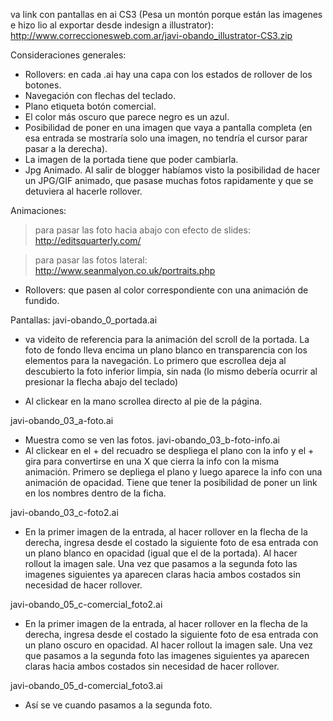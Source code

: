 va link con pantallas en ai CS3 (Pesa un montón porque están las imagenes e hizo lio al exportar desde indesign a illustrator):
http://www.correccionesweb.com.ar/javi-obando_illustrator-CS3.zip

Consideraciones generales:
- Rollovers: en cada .ai hay una capa con los estados de rollover de los botones.
- Navegación con flechas del teclado.
- Plano etiqueta botón comercial.
- El color más oscuro que parece negro es un azul.
- Posibilidad de poner en una imagen que vaya a pantalla completa 
(en esa entrada se mostraría solo una imagen, no tendría el cursor parar pasar a la derecha).
- La imagen de la portada tiene que poder cambiarla.
- Jpg Animado. Al salir de blogger habíamos visto la posibilidad de 
hacer un JPG/GIF animado, que pasase muchas fotos rapidamente y que se detuviera al hacerle rollover.

Animaciones:
> para pasar las foto hacia abajo con efecto de slides: 
http://editsquarterly.com/

> para pasar las fotos lateral:
http://www.seanmalyon.co.uk/portraits.php

- Rollovers: que pasen al color correspondiente con una animación de fundido.

Pantallas:
javi-obando_0_portada.ai
- va videito de referencia para la animación del scroll de la portada.
 La foto de fondo lleva encima un plano blanco en transparencia con 
 los elementos para la navegación. Lo primero que escrollea deja al descubierto 
 la foto inferior limpia, sin nada 
 (lo mismo debería ocurrir al presionar la flecha abajo del teclado)

- Al clickear en la mano scrollea directo al pie de la página.

javi-obando_03_a-foto.ai
- Muestra como se ven las fotos.
javi-obando_03_b-foto-info.ai
- Al clickear en el + del recuadro se despliega el plano con la info 
y el + gira para convertirse en una X que cierra la info con la misma animación.
 Primero se depliega el plano y luego aparece la info con una animación de opacidad. 
 Tiene que tener la posibilidad de poner un link en los nombres dentro de la ficha.

javi-obando_03_c-foto2.ai
- En la primer imagen de la entrada, al hacer rollover en la flecha de la derecha,
 ingresa desde el costado la siguiente foto de esa entrada con un plano blanco en opacidad
  (igual que el de la portada). Al hacer rollout la imagen sale. 
  Una vez que pasamos a la segunda foto las imagenes siguientes ya aparecen 
  claras hacia ambos costados sin necesidad de hacer rollover. 


javi-obando_05_c-comercial_foto2.ai
- En la primer imagen de la entrada, al hacer rollover en la flecha de la derecha, 
ingresa desde el costado la siguiente foto de esa entrada con un plano oscuro en opacidad.
 Al hacer rollout la imagen sale. 
 Una vez que pasamos a la segunda foto las imagenes siguientes ya aparecen 
 claras hacia ambos costados sin necesidad de hacer rollover. 

javi-obando_05_d-comercial_foto3.ai
- Así se ve cuando pasamos a la segunda foto.

